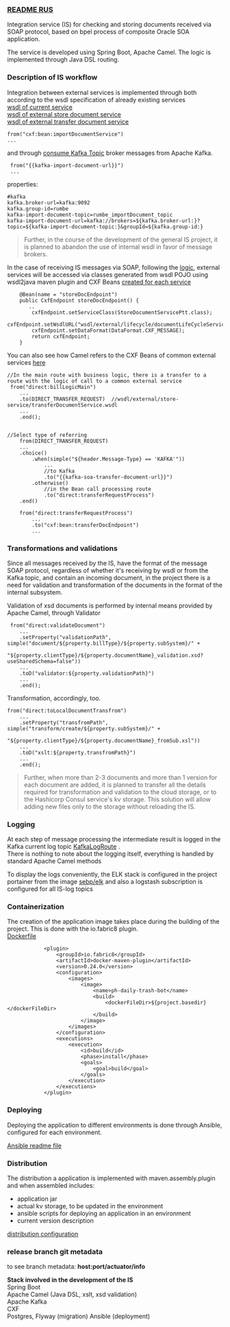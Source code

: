 ### [README RUS](READMERUS.md)
Integration service (IS) for checking and storing documents received via SOAP protocol, based on bpel process of composite Oracle SOA application.

The service is developed using Spring Boot, Apache Camel. The logic is implemented through Java DSL routing.


### Description of IS workflow
Integration between external services is implemented through both according to the wsdl specification of already existing services  
[wsdl of current service](src/main/resources/wsdl/internal/checkRumbeDocuments.wsdl)  
[wsdl of external store document service](src/main/resources/wsdl/external/lifecycle/documentLifeCycleService.wsdl)  
[wsdl of external transfer document service](src/main/resources/wsdl/external/transfer/transferDocumentService.wsdl)




```
from("cxf:bean:importDocumentService")
...
```

and through [consume Kafka Topic](src/main/java/ru/rumbe/check/route/ImportDocumentRoute.java) broker messages from
Apache Kafka.

```
 from("{{kafka-import-document-url}}")
 ...
```
properties:
```
#kafka
kafka.broker-url=kafka:9092
kafka.group-id=rumbe
kafka-import-document-topic=rumbe_importDocument_topic
kafka-import-document-url=kafka://brokers=${kafka.broker-url:}?topic=${kafka-import-document-topic:}&groupId=${kafka.group-id:}
```

> Further, in the course of the development of the general IS project, it is planned to abandon the use of internal wsdl in favor of message brokers.

In the case of receiving IS messages via SOAP, following the [logic](src/main/java/ru/rumbe/check/route/ExternalRoutes.java),
external services will be accessed via classes generated from wsdl POJO using wsdl2java maven plugin and CXF Beans [created for each service](src/main/java/ru/rumbe/check/config/common/ExternalEndpointConfig.java)
```
    @Bean(name = "storeDocEndpoint")
    public CxfEndpoint storeDocEndpoint() {
       ..
        cxfEndpoint.setServiceClass(StoreDocumentServicePtt.class);
        cxfEndpoint.setWsdlURL("wsdl/external/lifecycle/documentLifeCycleService.wsdl");
        cxfEndpoint.setDataFormat(DataFormat.CXF_MESSAGE);
        return cxfEndpoint;
    }
```

You can also see how Camel refers to the CXF Beans of common external services [here](src/main/java/ru/rumbe/check/route/ExternalRoutes.java)

```
//In the main route with business logic, there is a transfer to a route with the logic of call to a common external service
 from("direct:billLogicMain")
    ...
    .to(DIRECT_TRANSFER_REQUEST)  //wsdl/external/store-service/transferDocumentService.wsdl
    ...
    .end();
    
   
//Select type of referring  
    from(DIRECT_TRANSFER_REQUEST)
    ...
    .choice()
        .when(simple("${header.Message-Type} == 'KAFKA'"))
            ...
            //to Kafka
            .to("{{kafka-soa-transfer-document-url}}")
        .otherwise()
            //in the Bean call processing route
            .to("direct:transferRequestProcess")
    .end()
   
    from("direct:transferRequestProcess")
        ...
        .to("cxf:bean:transferDocEndpoint")
        ...
```

### Transformations and validations
Since all messages received by the IS, have the format of the message SOAP protocol, regardless of whether it's receiving by wsdl or from the Kafka topic, and contain an incoming document, in the project there is a need for validation and transformation of the documents in the format of the internal subsystem.

Validation of xsd documents is performed by internal means provided by Apache Camel, through Validator
```
 from("direct:validateDocument")
    ...
    .setProperty("validationPath", simple("document/${property.billType}/${property.subSystem}/" +
                        "${property.clientType}/${property.documentName}_validation.xsd?useSharedSchema=false"))
    ...
    .toD("validator:${property.validationPath}")
    ...
    .end();
```
Transformation, accordingly, too.
```
from("direct:toLocalDocumentTransfrom")
    ...
    .setProperty("transfromPath", simple("transform/create/${property.subSystem}/" +
                            "${property.clientType}/${property.documentName}_fromSub.xsl"))
    ...
    .toD("xslt:${property.transfromPath}")
    ...
    .end();
```
>Further, when more than 2-3 documents and more than 1 version for each document are added, it is planned to transfer all the details required for transformation and validation to the cloud storage, or to the Hashicorp Consul service's kv storage. This solution will allow adding new files only to the storage without reloading the IS.


### Logging
At each step of message processing the intermediate result is logged in the Kafka current log topic
[KafkaLogRoute](src/main/java/ru/rumbe/check/route/KafkaLogRoute.java)  .  
There is nothing to note about the logging itself, everything is handled by standard Apache Camel methods

To display the logs conveniently, the ELK stack is configured in the project portainer from the image [sebp/elk](https://hub.docker.com/r/sebp/elk/) and also a logstash subscription is configured for all IS-log topics

### Containerization
The creation of the  application image takes place during the building of the project. This is done with the io.fabric8 plugin.  
[Dockerfile](Dockerfile)
```
            <plugin>
                <groupId>io.fabric8</groupId>
                <artifactId>docker-maven-plugin</artifactId>
                <version>0.24.0</version>
                <configuration>
                    <images>
                        <image>
                            <name>ph-daily-trash-bot</name>
                            <build>
                                <dockerFileDir>${project.basedir}</dockerFileDir>
                            </build>
                        </image>
                    </images>
                </configuration>
                <executions>
                    <execution>
                        <id>build</id>
                        <phase>install</phase>
                        <goals>
                            <goal>build</goal>
                        </goals>
                    </execution>
                </executions>
            </plugin>
```
### Deploying
Deploying the application to different environments is done through Ansible, configured for each environment.

[Ansible readme file](ansible/README.md)

### Distribution
The distribution a application is implemented with maven.assembly.plugin and when assembled includes:
* application jar
* actual kv storage, to be updated in the environment
* ansible scripts for deploying an application in an environment
* current version description

[distribution configuration](src/main/assembly/dist.xml)

### release branch git metadata 
to see branch metadata:  **host:port/actuator/info**

**Stack involved in the development of the IS**   
Spring Boot  
Apache Camel (Java DSL, xslt, xsd validation)   
Apache Kafka  
CXF  
Postgres, Flyway (migration)
Ansible (deployment)